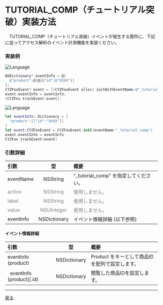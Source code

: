 #	TUTORIAL_COMP（チュートリアル突破）実装方法

　TUTORIAL_COMP（チュートリアル突破）イベントが発生する箇所に、下記に従ってアクセス解析のイベント計測機能を実装ください。

### 実装例

![Language](http://img.shields.io/badge/language-Objective–C-blue.svg?style=flat)
```objective-c
NSDictionary* eventInfo = @{
  @"product":@[@{@"id":@"XXXX"}]
};
CYZFoxEvent* event = [[CYZFoxEvent alloc] initWithEventName:@"_tutorial_comp"];
event.eventInfo = eventInfo;
[CYZFox trackEvent:event];
```

![Language](https://img.shields.io/badge/language-Swift-orange.svg?style=flat)
```Swift
let eventInfo: Dictionary = [
  "product":[["id":"XXXX"]]
]
let event:CYZFoxEvent = CYZFoxEvent.init(eventName:"_tutorial_comp")
event.eventInfo = eventInfo
CYZFox.trackEvent(event)
```

### 引数詳細

| 引数 | 型 | 概要 |
|:----------|:-----------:|:------------|
|eventName|NSString|"\_tutorial\_comp" を指定してください。|
|<span style="color:grey">action|<span style="color:grey">NSString|<span style="color:grey">使用しません。|
|<span style="color:grey">label|<span style="color:grey">NSString|<span style="color:grey">使用しません。|
|<span style="color:grey">value|<span style="color:grey">NSUInteger|<span style="color:grey">使用しません。|
|eventInfo|NSDictionary|イベント情報詳細 (以下参照)|

#### イベント情報詳細

| 引数 | 型 | 概要 |
|:----------|:-----------:|:------------|
|eventInfo (product)|NSDictionary|Product をキーとして商品IDを配列で設定します。
|&nbsp;&nbsp;eventInfo (product[].id)|NSDictionary|閲覧した商品IDを設定します。|

---
[戻る](/lang/ja/doc/fox_engagement/README.md)
